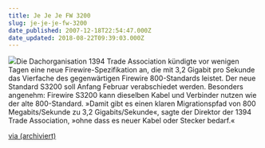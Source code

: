 ```yaml
---
title: Je Je Je FW 3200
slug: je-je-je-fw-3200
date_published: 2007-12-18T22:54:47.000Z
date_updated: 2018-08-22T09:39:03.000Z
---
```


![](//img100.imageshack.us/img100/5204/1101150ea9.jpg)Die Dachorganisation 1394 Trade Association kündigte vor wenigen Tagen eine neue Firewire-Spezifikation an, die mit 3,2 Gigabit pro Sekunde das Vierfache des gegenwärtigen Firewire 800-Standards leistet. Der neue Standard S3200 soll Anfang Februar verabschiedet werden. Besonders angenehm: Firewire S3200 kann dieselben Kabel und Verbinder nutzen wie der alte 800-Standard. »Damit gibt es einen klaren Migrationspfad von 800 Megabits/Sekunde zu 3,2 Gigabits/Sekunde«, sagte der Direktor der 1394 Trade Association, »ohne dass es neuer Kabel oder Stecker bedarf.«

[via (archiviert)](http://web.archive.org/web/20071223173239/http://www.mac-essentials.de:80/index.php/mac/article/19426/)
